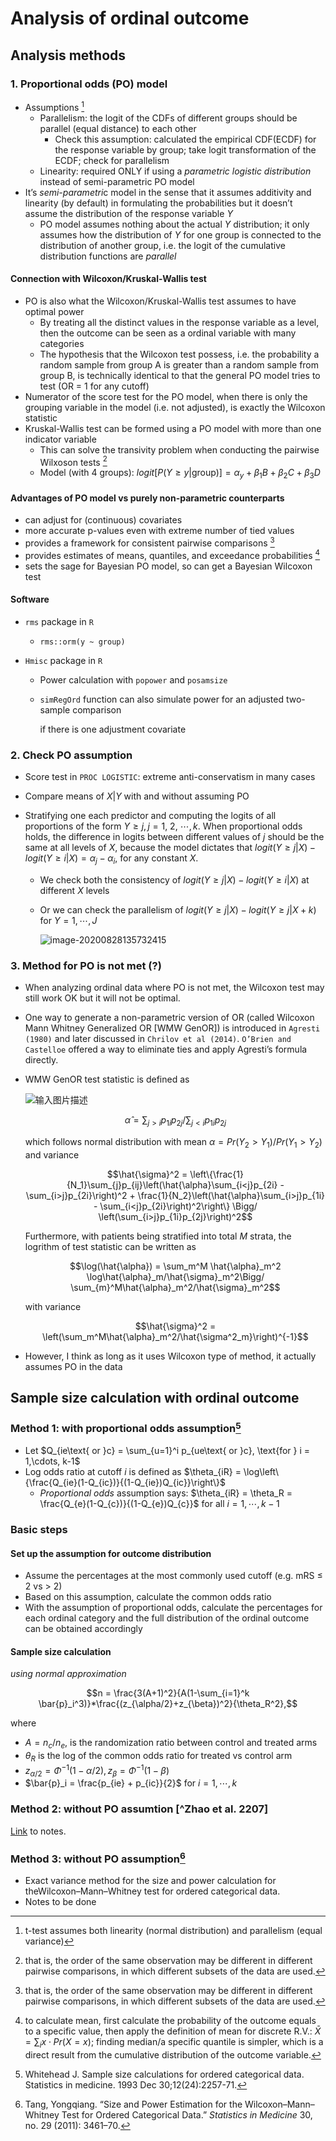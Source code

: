 # Analysis of ordinal outcome

## Analysis methods

### 1. Proportional odds (PO) model

- Assumptions [^t-test]
  - Parallelism: the logit of the CDFs of different groups should be parallel (equal distance) to each other
    - Check this assumption: calculated the empirical CDF(ECDF) for the response variable by group; take logit transformation of the ECDF; check for parallelism
  - Linearity: required ONLY if using a *parametric logistic distribution* instead of semi-parametric PO model
- It’s *semi-parametri*c model in the sense that it assumes additivity and linearity (by default) in formulating the probabilities but it doesn’t assume the distribution of the response variable $Y$
  - PO model assumes nothing about the actual $Y$ distribution; it only assumes how the distribution of $Y$ for one group is connected to the distribution of another group, i.e. the logit of the cumulative distribution functions are *parallel*

#### Connection with Wilcoxon/Kruskal-Wallis test

- PO is also what the Wilcoxon/Kruskal-Wallis test assumes to have optimal power
  - By treating all the distinct values in the response variable as a level, then the outcome can be seen as a ordinal variable with many categories
  - The hypothesis that the Wilcoxon test possess, i.e. the probability a random sample from group A is greater than a random sample from group B, is technically identical to that the general PO model tries to test (OR = 1 for any cutoff)
- Numerator of the score test for the PO model, when there is only the grouping variable in the model (i.e. not adjusted), is exactly the Wilcoxon statistic
- Kruskal-Wallis test can be formed using a PO model with more than one indicator variable
  - This can solve the transivity problem when conducting the pairwise Wilxoson tests [^transivisity]
  - Model (with 4 groups): $logit[P(Y\ge y|\text{group})] = \alpha_y + \beta_1B + \beta_2C + \beta_3D$

 #### Advantages of PO model vs purely non-parametric counterparts

- can adjust for (continuous) covariates
- more accurate p-values even with extreme number of tied values
- provides a framework for consistent pairwise comparisons [^transivisity]
- provides estimates of means, quantiles, and exceedance probabilities [^other_stats]
- sets the sage for Bayesian PO model, so can get a Bayesian Wilcoxon test

#### Software

- `rms` package in `R`

  - `rms::orm(y ~ group)`

- `Hmisc` package in `R`

  - Power calculation with `popower` and `posamsize`

  - `simRegOrd` function can also simulate power for an adjusted two-sample comparison

    if there is one adjustment covariate

### 2. Check PO assumption

- Score test in `PROC LOGISTIC`: extreme anti-conservatism in many cases

- Compare means of $X|Y$ with and without assuming PO

- Stratifying one each predictor and computing the logits of all proportions of the form $Y\ge j, j = \text{1, 2, }\cdots, k$. When proportional odds holds, the difference in logits between different values of $j$ should be the same at all levels of $X$, because the model dictates that $logit(Y\ge j| X) - logit(Y\ge i|X) = \alpha_j - \alpha_i$, for any constant $X$.

  - We check both the consistency of $logit(Y\ge j| X) - logit(Y\ge i|X)$ at different $X$ levels

  - Or we can check the parallelism of $logit(Y\ge j| X) - logit(Y\ge j|X+k)$ for $Y = 1, \cdots, J$

    ![image-20200828135732415](https://raw.githubusercontent.com/askming/picgo/master/image-20200828135732415.png)

### 3. Method for PO is not met (?)

- When analyzing ordinal data where PO is not met, the Wilcoxon test may still work OK but it will not be optimal.

- One way to generate a non-parametric version of OR (called Wilcoxon Mann Whitney Generalized OR [WMW GenOR]) is introduced in `Agresti (1980)` and later discussed in `Chrilov et al (2014)`. `O’Brien and Castelloe` offered a way to eliminate ties and apply Agresti’s formula directly.

- WMW GenOR test statistic is defined as 

  ![输入图片描述](https://raw.githubusercontent.com/askming/picgo/master/Screen%20Shot%202020-06-23%20at%204.28.54%20PM_20200624073044.png)

  $$\hat{\alpha} = \sum_{j>i} p_{1i}p_{2j}/\sum_{j<i}p_{1i}p_{2j}$$

  which follows normal distribution with mean $\alpha = Pr(Y_2 > Y_1)/Pr(Y_1 > Y_2)$ and variance 
  
  $$\hat{\sigma}^2 = \left\{\frac{1}{N_1}\sum_{j}p_{ij}\left(\hat{\alpha}\sum_{i<j}p_{2i} - \sum_{i>j}p_{2i}\right)^2 + \frac{1}{N_2}\left(\hat{\alpha}\sum_{i>j}p_{1i} - \sum_{i<j}p_{2i}\right)^2\right\} \Bigg/ \left(\sum_{i>j}p_{1i}p_{2j}\right)^2$$

  Furthermore, with patients being stratified into total $M$ strata, the logrithm of test statistic can be written as 

  $$\log(\hat{\alpha}) = \sum_m^M \hat{\alpha}_m^2 \log\hat{\alpha}_m/\hat{\sigma}_m^2\Bigg/ \sum_{m}^M\hat{\alpha}_m^2/\hat{\sigma}_m^2$$

   with variance 
   
   $$\hat{\sigma}^2 = \left(\sum_m^M\hat{\alpha}_m^2/\hat{\sigma^2_m}\right)^{-1}$$

- However, I think as long as it uses Wilcoxon type of method, it actually assumes PO in the data

  

## Sample size calculation with ordinal outcome

### Method 1: with proportional odds assumption[^whitehead]

- Let $Q_{ie\text{ or }c} = \sum_{u=1}^i p_{ue\text{ or }c}, \text{for } i = 1,\cdots, k-1$
- Log odds ratio at cutoff $i$ is defined as $\theta_{iR} = \log\left\{\frac{Q_{ie}(1-Q_{ic})}{(1-Q_{ie})Q_{ic}}\right\}$ 
  - *Proportional odds* assumption says: $\theta_{iR} = \theta_R = \frac{Q_{e}(1-Q_{c})}{(1-Q_{e})Q_{c}}$ for all $i = 1, \cdots, k-1$

### Basic steps

#### Set up the assumption for outcome distribution

- Assume the percentages at the most commonly used cutoff (e.g. mRS $\le$ 2 vs > 2)
- Based on this assumption, calculate the common odds ratio 
- With the assumption of proportional odds, calculate the percentages for each ordinal category and the full distribution of the ordinal outcome can be obtained accordingly

#### Sample size calculation

*using normal approximation*

$$n = \frac{3(A+1)^2}{A(1-\sum_{i=1}^k \bar{p}_i^3)}*\frac{(z_{\alpha/2}+z_{\beta})^2}{\theta_R^2},$$ 

where

- $A = n_c/n_e$, is the randomization ratio between control and treated arms
- $\theta_R$ is the log of the common odds ratio for treated vs control arm
- $z_{\alpha/2} = \Phi^{-1}(1-\alpha/2), z_{\beta} = \Phi^{-1}(1-\beta)$
- $\bar{p}_i = \frac{p_{ie} + p_{ic}}{2}$ for $i= 1, \cdots, k$

  

### Method 2: without PO assumtion [^Zhao et al. 2207]

[Link](./Note-Sample_size_calculation_with_WMW_test.md) to notes.

### Method 3: without PO assumption[^ Tang 2011]

- Exact variance method for the size and power calculation for theWilcoxon–Mann–Whitney test for ordered categorical data.
- Notes to be done

[^transivisity]: that is, the order of the same observation may be different in different pairwise comparisons, in which different subsets of the data are used. 
[^other_stats]: to calculate mean, first calculate the probability of the outcome equals to a specific value, then apply the definition of mean for discrete R.V.: $\bar{X} = \sum_{i} x\cdot Pr(X=x)$; finding median/a specific quantile is simpler, which is a direct result from the cumulative distribution of the outcome variable.
[^whitehead]: Whitehead J. Sample size calculations for ordered categorical data. Statistics in medicine. 1993 Dec 30;12(24):2257-71.
[^t-test]: t-test assumes both linearity (normal distribution) and parallelism (equal variance)

[^Zhao et al. 2007]: Zhao, Yan D., Dewi Rahardja, and Yongming Qu. “Sample Size Calculation for the Wilcoxon–Mann–Whitney Test Adjusting for Ties.” *Statistics in Medicine* 27, no. 3 (2008): 462–68.Zhao et al. 2007 
[^Tang 2011]: Tang, Yongqiang. “Size and Power Estimation for the Wilcoxon–Mann–Whitney Test for Ordered Categorical Data.” *Statistics in Medicine* 30, no. 29 (2011): 3461–70.

